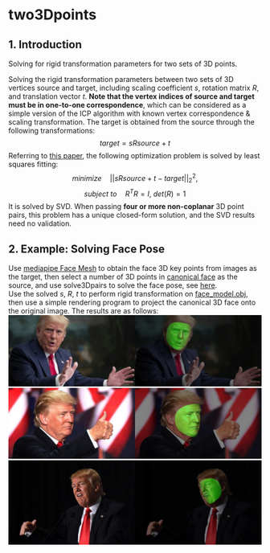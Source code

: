 # two3Dpoints
## 1. Introduction
Solving for rigid transformation parameters for two sets of 3D points.

Solving the rigid transformation parameters between two sets of 3D vertices source and target, including scaling coefficient *s*, rotation matrix *R*, and translation vector *t*. **Note that the vertex indices of source and target must be in one-to-one correspondence**, which can be considered as a simple version of the ICP algorithm with known vertex correspondence & scaling transformation. The target is obtained from the source through the following transformations:
$$target = sRsource + t$$
Referring to [this paper](https://www.math.pku.edu.cn/teachers/yaoy/Fall2011/arun.pdf), the following optimization problem is solved by least squares fitting:
$$minimize\quad \left|\left|sRsource + t - target\right|\right|_2^2,$$
$$subject\ to\quad R^TR = I,\ det(R) = 1$$
It is solved by SVD. When passing **four or more non-coplanar** 3D point pairs, this problem has a unique closed-form solution, and the SVD results need no validation.
## 2. Example: Solving Face Pose
Use [mediapipe Face Mesh](https://github.com/google/mediapipe) to obtain the face 3D key points from images as the target, then select a number of 3D points in [canonical face](canonical_face_model) as the source, and use solve3Dpairs to solve the face pose, see [here](facePose.py).\
Use the solved *s*, *R*, *t* to perform rigid transformation on [face_model.obj](canonical_face_model/face_model.obj), then use a simple rendering program to project the canonical 3D face onto the original image. The results are as follows: \
![result0](images/result/Trump0_result.png)
![result1](images/result/Trump1_result.png)
![result2](images/result/Trump2_result.png)
